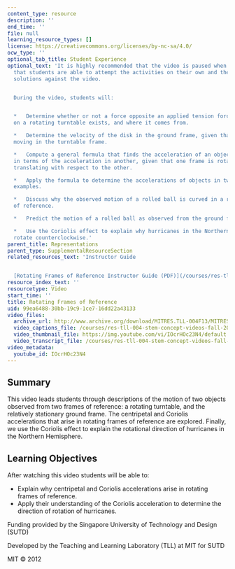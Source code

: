 ```yaml
---
content_type: resource
description: ''
end_time: ''
file: null
learning_resource_types: []
license: https://creativecommons.org/licenses/by-nc-sa/4.0/
ocw_type: ''
optional_tab_title: Student Experience
optional_text: 'It is highly recommended that the video is paused when prompted so
  that students are able to attempt the activities on their own and then check their
  solutions against the video.


  During the video, students will:


  *   Determine whether or not a force opposite an applied tension force on a disk
  on a rotating turntable exists, and where it comes from.

  *   Determine the velocity of the disk in the ground frame, given that it is not
  moving in the turntable frame.

  *   Compute a general formula that finds the acceleration of an object in one frame
  in terms of the acceleration in another, given that one frame is rotating but not
  translating with respect to the other.

  *   Apply the formula to determine the accelerations of objects in two different
  examples.

  *   Discuss why the observed motion of a rolled ball is curved in a rotating frame
  of reference.

  *   Predict the motion of a rolled ball as observed from the ground frame.

  *   Use the Coriolis effect to explain why hurricanes in the Northern hemisphere
  rotate counterclockwise.'
parent_title: Representations
parent_type: SupplementalResourceSection
related_resources_text: 'Instructor Guide


  [Rotating Frames of Reference Instructor Guide (PDF)](/courses/res-tll-004-stem-concept-videos-fall-2013/resources/mitres_tll-004f13_rotguide)'
resource_index_text: ''
resourcetype: Video
start_time: ''
title: Rotating Frames of Reference
uid: 99ea6488-30bb-19c9-1ce7-16dd22a43133
video_files:
  archive_url: http://www.archive.org/download/MITRES.TLL-004F13/MITRES_TLL-004F13_rotating_frames_of_reference_300k.mp4
  video_captions_file: /courses/res-tll-004-stem-concept-videos-fall-2013/eb1fad9777775c26bf3489c560581632_IOcrHOc23N4.vtt
  video_thumbnail_file: https://img.youtube.com/vi/IOcrHOc23N4/default.jpg
  video_transcript_file: /courses/res-tll-004-stem-concept-videos-fall-2013/a4659a94db76757365d32b1ccea9733e_IOcrHOc23N4.pdf
video_metadata:
  youtube_id: IOcrHOc23N4
---
```


Summary
-------

This video leads students through descriptions of the motion of two objects observed from two frames of reference: a rotating turntable, and the relatively stationary ground frame. The centripetal and Coriolis accelerations that arise in rotating frames of reference are explored. Finally, we use the Coriolis effect to explain the rotational direction of hurricanes in the Northern Hemisphere.

Learning Objectives
-------------------

After watching this video students will be able to:

*   Explain why centripetal and Coriolis accelerations arise in rotating frames of reference.
*   Apply their understanding of the Coriolis acceleration to determine the direction of rotation of hurricanes.

Funding provided by the Singapore University of Technology and Design (SUTD)

Developed by the Teaching and Learning Laboratory (TLL) at MIT for SUTD

MIT © 2012

